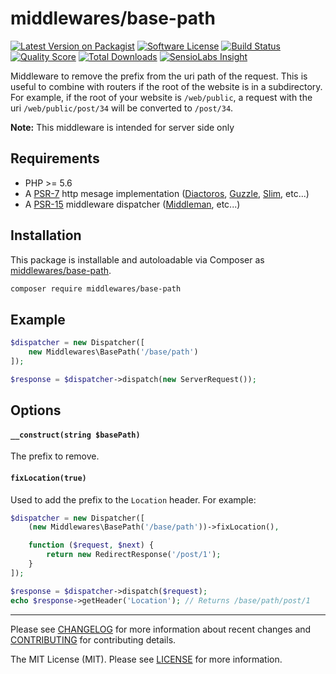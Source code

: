 # middlewares/base-path

[![Latest Version on Packagist][ico-version]][link-packagist]
[![Software License][ico-license]](LICENSE.md)
[![Build Status][ico-travis]][link-travis]
[![Quality Score][ico-scrutinizer]][link-scrutinizer]
[![Total Downloads][ico-downloads]][link-downloads]
[![SensioLabs Insight][ico-sensiolabs]][link-sensiolabs]

Middleware to remove the prefix from the uri path of the request. This is useful to combine with routers if the root of the website is in a subdirectory. For example, if the root of your website is `/web/public`, a request with the uri `/web/public/post/34` will be converted to `/post/34`.

**Note:** This middleware is intended for server side only

## Requirements

* PHP >= 5.6
* A [PSR-7](https://packagist.org/providers/psr/http-message-implementation) http mesage implementation ([Diactoros](https://github.com/zendframework/zend-diactoros), [Guzzle](https://github.com/guzzle/psr7), [Slim](https://github.com/slimphp/Slim), etc...)
* A [PSR-15](https://github.com/http-interop/http-middleware) middleware dispatcher ([Middleman](https://github.com/mindplay-dk/middleman), etc...)

## Installation

This package is installable and autoloadable via Composer as [middlewares/base-path](https://packagist.org/packages/middlewares/base-path).

```sh
composer require middlewares/base-path
```

## Example

```php
$dispatcher = new Dispatcher([
	new Middlewares\BasePath('/base/path')
]);

$response = $dispatcher->dispatch(new ServerRequest());
```

## Options

#### `__construct(string $basePath)`

The prefix to remove.

#### `fixLocation(true)`

Used to add the prefix to the `Location` header. For example:

```php
$dispatcher = new Dispatcher([
    (new Middlewares\BasePath('/base/path'))->fixLocation(),

    function ($request, $next) {
        return new RedirectResponse('/post/1');
    }
]);

$response = $dispatcher->dispatch($request);
echo $response->getHeader('Location'); // Returns /base/path/post/1
```

---

Please see [CHANGELOG](CHANGELOG.md) for more information about recent changes and [CONTRIBUTING](CONTRIBUTING.md) for contributing details.

The MIT License (MIT). Please see [LICENSE](LICENSE) for more information.

[ico-version]: https://img.shields.io/packagist/v/middlewares/base-path.svg?style=flat-square
[ico-license]: https://img.shields.io/badge/license-MIT-brightgreen.svg?style=flat-square
[ico-travis]: https://img.shields.io/travis/middlewares/base-path/master.svg?style=flat-square
[ico-scrutinizer]: https://img.shields.io/scrutinizer/g/middlewares/base-path.svg?style=flat-square
[ico-downloads]: https://img.shields.io/packagist/dt/middlewares/base-path.svg?style=flat-square
[ico-sensiolabs]: https://img.shields.io/sensiolabs/i/9b31bebd-c76f-422f-9e6f-1785aa4e4386.svg?style=flat-square

[link-packagist]: https://packagist.org/packages/middlewares/base-path
[link-travis]: https://travis-ci.org/middlewares/base-path
[link-scrutinizer]: https://scrutinizer-ci.com/g/middlewares/base-path
[link-downloads]: https://packagist.org/packages/middlewares/base-path
[link-sensiolabs]: https://insight.sensiolabs.com/projects/9b31bebd-c76f-422f-9e6f-1785aa4e4386
